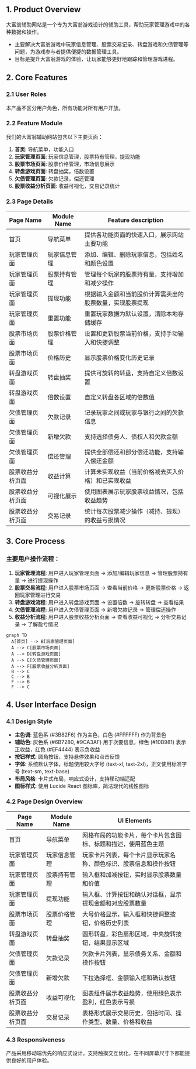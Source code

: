 ## 1. Product Overview
大富翁辅助网站是一个专为大富翁游戏设计的辅助工具，帮助玩家管理游戏中的各种数据和操作。
- 主要解决大富翁游戏中玩家信息管理、股票交易记录、转盘游戏和欠债管理等问题，为游戏参与者提供便捷的数据管理工具。
- 目标是提升大富翁游戏的体验，让玩家能够更好地跟踪和管理游戏进程。

## 2. Core Features

### 2.1 User Roles
本产品不区分用户角色，所有功能对所有用户开放。

### 2.2 Feature Module
我们的大富翁辅助网站包含以下主要页面：
1. **首页**: 导航菜单，功能入口
2. **玩家管理页面**: 玩家信息管理，股票持有管理，提现功能
3. **股票市场页面**: 股票价格管理，市场信息展示
4. **转盘游戏页面**: 转盘抽奖，倍数设置
5. **欠债管理页面**: 欠款记录，偿还管理
6. **股票收益分析页面**: 收益可视化，交易记录统计

### 2.3 Page Details

| Page Name | Module Name | Feature description |
|-----------|-------------|---------------------|
| 首页 | 导航菜单 | 提供各功能页面的快速入口，展示网站主要功能 |
| 玩家管理页面 | 玩家信息管理 | 添加、编辑、删除玩家信息，包括姓名和颜色设置 |
| 玩家管理页面 | 股票持有管理 | 管理每个玩家的股票持有量，支持增加和减少操作 |
| 玩家管理页面 | 提现功能 | 根据输入金额和当前股价计算需卖出的股票数量，实现股票提现 |
| 玩家管理页面 | 重置功能 | 重置玩家数据为默认设置，清除本地存储缓存 |
| 股票市场页面 | 股票价格管理 | 设置和更新股票当前价格，支持手动输入和快捷调整 |
| 股票市场页面 | 价格历史 | 显示股票价格变化历史记录 |
| 转盘游戏页面 | 转盘抽奖 | 提供可旋转的转盘，支持自定义倍数设置 |
| 转盘游戏页面 | 倍数设置 | 自定义转盘各区域的倍数值 |
| 欠债管理页面 | 欠款记录 | 记录玩家之间或玩家与银行之间的欠款信息 |
| 欠债管理页面 | 新增欠款 | 支持选择债务人、债权人和欠款金额 |
| 欠债管理页面 | 偿还管理 | 提供全部偿还和部分偿还功能，支持输入偿还金额 |
| 股票收益分析页面 | 收益计算 | 计算未实现收益（当前价格减去买入价格）和已实现收益 |
| 股票收益分析页面 | 可视化展示 | 使用图表展示玩家股票收益情况，包括收益趋势 |
| 股票收益分析页面 | 交易记录 | 统计每次股票减少操作（减持、提现）的收益亏损情况 |

## 3. Core Process

### 主要用户操作流程：
1. **玩家管理流程**: 用户进入玩家管理页面 → 添加/编辑玩家信息 → 管理股票持有量 → 进行提现操作
2. **股票交易流程**: 用户进入股票市场页面 → 查看当前价格 → 更新股票价格 → 返回玩家管理进行交易
3. **转盘游戏流程**: 用户进入转盘游戏页面 → 设置倍数 → 旋转转盘 → 查看结果
4. **欠债管理流程**: 用户进入欠债管理页面 → 新增欠款记录 → 管理偿还操作
5. **收益分析流程**: 用户进入股票收益分析页面 → 查看收益可视化 → 分析交易记录 → 了解盈亏情况

```mermaid
graph TD
  A[首页] --> B[玩家管理页面]
  A --> C[股票市场页面]
  A --> D[转盘游戏页面]
  A --> E[欠债管理页面]
  A --> F[股票收益分析页面]
  B --> C
  C --> B
  F --> B
  F --> C
```

## 4. User Interface Design
### 4.1 Design Style
- **主色调**: 蓝色系 (#3B82F6) 作为主色，白色 (#FFFFFF) 作为背景色
- **辅助色**: 灰色系 (#6B7280, #9CA3AF) 用于次要信息，绿色 (#10B981) 表示正收益，红色 (#EF4444) 表示负收益
- **按钮样式**: 圆角按钮，支持悬停效果和点击反馈
- **字体**: 系统默认字体，标题使用较大字号 (text-xl, text-2xl)，正文使用标准字号 (text-sm, text-base)
- **布局风格**: 卡片式布局，响应式设计，支持移动端适配
- **图标样式**: 使用 Lucide React 图标库，简洁现代的线性图标

### 4.2 Page Design Overview

| Page Name | Module Name | UI Elements |
|-----------|-------------|-------------|
| 首页 | 导航菜单 | 网格布局的功能卡片，每个卡片包含图标、标题和描述，使用蓝色主题 |
| 玩家管理页面 | 玩家信息管理 | 玩家卡片列表，每个卡片显示玩家名称、颜色标识、股票信息和操作按钮 |
| 玩家管理页面 | 股票持有管理 | 输入框和加减按钮，实时显示股票数量和价值 |
| 玩家管理页面 | 提现功能 | 输入框、计算按钮和确认对话框，显示提现金额和对应股票数量 |
| 股票市场页面 | 股票价格管理 | 大号价格显示，输入框和快捷调整按钮，价格历史列表 |
| 转盘游戏页面 | 转盘抽奖 | 圆形转盘，彩色扇形区域，中央旋转按钮，结果显示区域 |
| 欠债管理页面 | 欠款记录 | 欠款卡片列表，显示债务关系、金额和操作按钮 |
| 欠债管理页面 | 新增欠款 | 下拉选择框、金额输入框和确认按钮 |
| 股票收益分析页面 | 收益可视化 | 图表组件展示收益趋势，使用绿色表示盈利，红色表示亏损 |
| 股票收益分析页面 | 交易记录 | 表格形式展示交易历史，包括时间、操作类型、数量、价格和收益 |

### 4.3 Responsiveness
产品采用移动端优先的响应式设计，支持触摸交互优化，在不同屏幕尺寸下都能提供良好的用户体验。